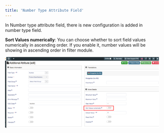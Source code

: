 ```yaml
---
title: 'Number Type Attribute Field'
---
```


In Number type attribute field, there is new configuration is added in number type field. 

**Sort Values numerically**: You can choose whether to sort field values numerically in ascending order. If you enable it, number values will be showing in ascending order in filter module.

![](Screenshot%20%2828%29.png)

